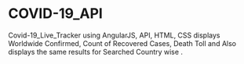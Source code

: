 # COVID-19_API
Covid-19_Live_Tracker using AngularJS, API, HTML, CSS displays Worldwide Confirmed, Count of Recovered Cases, Death Toll and Also displays the same  results for Searched Country wise .
